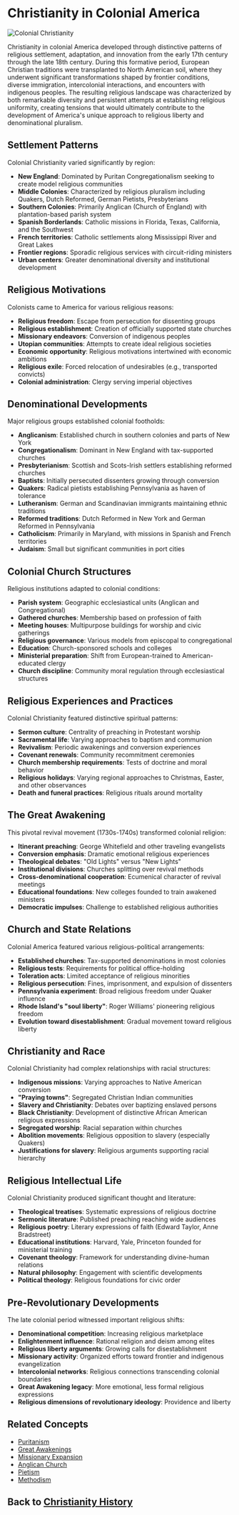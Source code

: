 # Christianity in Colonial America

![Colonial Christianity](../../images/colonial_christianity.jpg)

Christianity in colonial America developed through distinctive patterns of religious settlement, adaptation, and innovation from the early 17th century through the late 18th century. During this formative period, European Christian traditions were transplanted to North American soil, where they underwent significant transformations shaped by frontier conditions, diverse immigration, intercolonial interactions, and encounters with indigenous peoples. The resulting religious landscape was characterized by both remarkable diversity and persistent attempts at establishing religious uniformity, creating tensions that would ultimately contribute to the development of America's unique approach to religious liberty and denominational pluralism.

## Settlement Patterns

Colonial Christianity varied significantly by region:

- **New England**: Dominated by Puritan Congregationalism seeking to create model religious communities
- **Middle Colonies**: Characterized by religious pluralism including Quakers, Dutch Reformed, German Pietists, Presbyterians
- **Southern Colonies**: Primarily Anglican (Church of England) with plantation-based parish system
- **Spanish Borderlands**: Catholic missions in Florida, Texas, California, and the Southwest
- **French territories**: Catholic settlements along Mississippi River and Great Lakes
- **Frontier regions**: Sporadic religious services with circuit-riding ministers
- **Urban centers**: Greater denominational diversity and institutional development

## Religious Motivations

Colonists came to America for various religious reasons:

- **Religious freedom**: Escape from persecution for dissenting groups
- **Religious establishment**: Creation of officially supported state churches
- **Missionary endeavors**: Conversion of indigenous peoples
- **Utopian communities**: Attempts to create ideal religious societies
- **Economic opportunity**: Religious motivations intertwined with economic ambitions
- **Religious exile**: Forced relocation of undesirables (e.g., transported convicts)
- **Colonial administration**: Clergy serving imperial objectives

## Denominational Developments

Major religious groups established colonial footholds:

- **Anglicanism**: Established church in southern colonies and parts of New York
- **Congregationalism**: Dominant in New England with tax-supported churches
- **Presbyterianism**: Scottish and Scots-Irish settlers establishing reformed churches
- **Baptists**: Initially persecuted dissenters growing through conversion
- **Quakers**: Radical pietists establishing Pennsylvania as haven of tolerance
- **Lutheranism**: German and Scandinavian immigrants maintaining ethnic traditions
- **Reformed traditions**: Dutch Reformed in New York and German Reformed in Pennsylvania
- **Catholicism**: Primarily in Maryland, with missions in Spanish and French territories
- **Judaism**: Small but significant communities in port cities

## Colonial Church Structures

Religious institutions adapted to colonial conditions:

- **Parish system**: Geographic ecclesiastical units (Anglican and Congregational)
- **Gathered churches**: Membership based on profession of faith
- **Meeting houses**: Multipurpose buildings for worship and civic gatherings
- **Religious governance**: Various models from episcopal to congregational
- **Education**: Church-sponsored schools and colleges
- **Ministerial preparation**: Shift from European-trained to American-educated clergy
- **Church discipline**: Community moral regulation through ecclesiastical structures

## Religious Experiences and Practices

Colonial Christianity featured distinctive spiritual patterns:

- **Sermon culture**: Centrality of preaching in Protestant worship
- **Sacramental life**: Varying approaches to baptism and communion
- **Revivalism**: Periodic awakenings and conversion experiences
- **Covenant renewals**: Community recommitment ceremonies
- **Church membership requirements**: Tests of doctrine and moral behavior
- **Religious holidays**: Varying regional approaches to Christmas, Easter, and other observances
- **Death and funeral practices**: Religious rituals around mortality

## The Great Awakening

This pivotal revival movement (1730s-1740s) transformed colonial religion:

- **Itinerant preaching**: George Whitefield and other traveling evangelists
- **Conversion emphasis**: Dramatic emotional religious experiences
- **Theological debates**: "Old Lights" versus "New Lights"
- **Institutional divisions**: Churches splitting over revival methods
- **Cross-denominational cooperation**: Ecumenical character of revival meetings
- **Educational foundations**: New colleges founded to train awakened ministers
- **Democratic impulses**: Challenge to established religious authorities

## Church and State Relations

Colonial America featured various religious-political arrangements:

- **Established churches**: Tax-supported denominations in most colonies
- **Religious tests**: Requirements for political office-holding
- **Toleration acts**: Limited acceptance of religious minorities
- **Religious persecution**: Fines, imprisonment, and expulsion of dissenters
- **Pennsylvania experiment**: Broad religious freedom under Quaker influence
- **Rhode Island's "soul liberty"**: Roger Williams' pioneering religious freedom
- **Evolution toward disestablishment**: Gradual movement toward religious liberty

## Christianity and Race

Colonial Christianity had complex relationships with racial structures:

- **Indigenous missions**: Varying approaches to Native American conversion
- **"Praying towns"**: Segregated Christian Indian communities
- **Slavery and Christianity**: Debates over baptizing enslaved persons
- **Black Christianity**: Development of distinctive African American religious expressions
- **Segregated worship**: Racial separation within churches
- **Abolition movements**: Religious opposition to slavery (especially Quakers)
- **Justifications for slavery**: Religious arguments supporting racial hierarchy

## Religious Intellectual Life

Colonial Christianity produced significant thought and literature:

- **Theological treatises**: Systematic expressions of religious doctrine
- **Sermonic literature**: Published preaching reaching wide audiences
- **Religious poetry**: Literary expressions of faith (Edward Taylor, Anne Bradstreet)
- **Educational institutions**: Harvard, Yale, Princeton founded for ministerial training
- **Covenant theology**: Framework for understanding divine-human relations
- **Natural philosophy**: Engagement with scientific developments
- **Political theology**: Religious foundations for civic order

## Pre-Revolutionary Developments

The late colonial period witnessed important religious shifts:

- **Denominational competition**: Increasing religious marketplace
- **Enlightenment influence**: Rational religion and deism among elites
- **Religious liberty arguments**: Growing calls for disestablishment
- **Missionary activity**: Organized efforts toward frontier and indigenous evangelization
- **Intercolonial networks**: Religious connections transcending colonial boundaries
- **Great Awakening legacy**: More emotional, less formal religious expressions
- **Religious dimensions of revolutionary ideology**: Providence and liberty

## Related Concepts
- [Puritanism](./puritanism.md)
- [Great Awakenings](./great_awakenings.md)
- [Missionary Expansion](./missionary_expansion.md)
- [Anglican Church](./anglican_church.md)
- [Pietism](./pietism.md)
- [Methodism](./methodism.md)

## Back to [Christianity History](./README.md)
